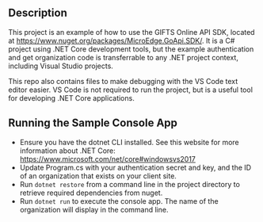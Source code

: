 ## Description
This project is an example of how to use the GIFTS Online API SDK, located at https://www.nuget.org/packages/MicroEdge.GoApi.SDK/. It is a C# project using .NET Core development tools, but the example authentication and get organization code is transferrable to any .NET project context, including Visual Studio projects. 

This repo also contains files to make debugging with the VS Code text editor easier. VS Code is not required to run the project, but is a useful tool for developing .NET Core applications.

## Running the Sample Console App
- Ensure you have the dotnet CLI installed. See this website for more information about .NET Core: https://www.microsoft.com/net/core#windowsvs2017
- Update Program.cs with your authentication secret and key, and the ID of an organization that exists on your client site.
- Run `dotnet restore` from a command line in the project directory to retrieve required dependencies from nuget.
- Run `dotnet run` to execute the console app. The name of the organization will display in the command line.